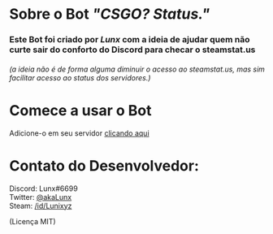 # Sobre o Bot _"CSGO? Status."_

### Este Bot foi criado por **_Lunx_** com a ideia de ajudar quem não curte sair do conforto do Discord para checar o steamstat.us

###### (a ideia não é de forma alguma diminuir o acesso ao steamstat.us, mas sim facilitar acesso ao status dos servidores.)

<h1>Comece a usar o Bot</h1>

Adicione-o em seu servidor [clicando aqui](https://discord.com/oauth2/authorize?client_id=989349457726418964&scope=bot&permissions=8)

<h1>Contato do Desenvolvedor: </h1>

Discord: Lunx#6699  
Twitter: [@akaLunx](https://twitter.com/akaLunx)  
Steam: [/id/Lunixyz](https://steamcommunity.com/id/Lunixyz/)

(Licença MIT)

